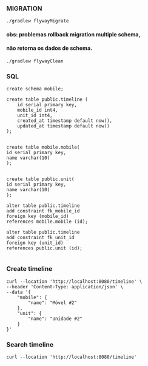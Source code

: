 ### MIGRATION

```
./gradlew flywayMigrate
```

#### obs: problemas rollback migration multiple schema,
#### não retorna os dados de schema.
```
./gradlew flywayClean
```


### SQL

```
create schema mobile;

create table public.timeline (
	id serial primary key,
	mobile_id int4,
	unit_id int4,
	created_at timestamp default now(),
	updated_at timestamp default now()
);


create table mobile.mobile(
id serial primary key,
name varchar(10)
);


create table public.unit(
id serial primary key,
name varchar(10)
);

alter table public.timeline
add constraint fk_mobile_id
foreign key (mobile_id)
references mobile.mobile (id);

alter table public.timeline
add constraint fk_unit_id
foreign key (unit_id)
references public.unit (id);


```

### Create timeline
```
curl --location 'http://localhost:8080/timeline' \
--header 'Content-Type: application/json' \
--data '{
    "mobile": {
        "name": "Móvel #2"
    },
    "unit": {
        "name": "Unidade #2"
    }
}'
```

### Search timeline
```
curl --location 'http://localhost:8080/timeline'
```